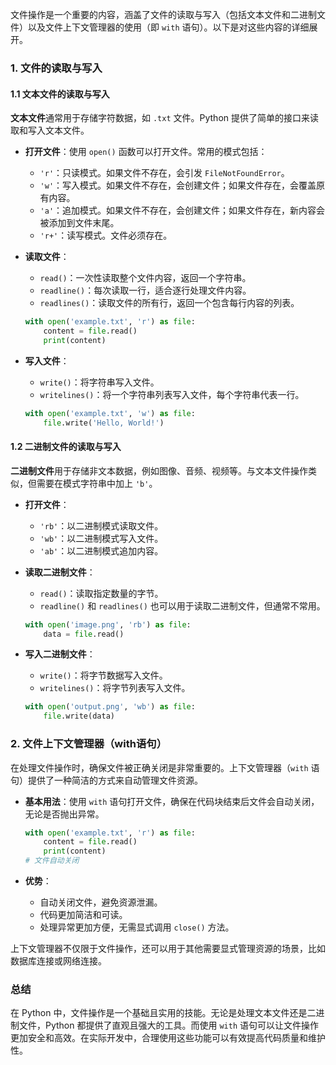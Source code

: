 文件操作是一个重要的内容，涵盖了文件的读取与写入（包括文本文件和二进制文件）以及文件上下文管理器的使用（即 `with` 语句）。以下是对这些内容的详细展开。

### 1. 文件的读取与写入

#### 1.1 文本文件的读取与写入

**文本文件**通常用于存储字符数据，如 `.txt` 文件。Python 提供了简单的接口来读取和写入文本文件。

- **打开文件**：使用 `open()` 函数可以打开文件。常用的模式包括：
  - `'r'`：只读模式。如果文件不存在，会引发 `FileNotFoundError`。
  - `'w'`：写入模式。如果文件不存在，会创建文件；如果文件存在，会覆盖原有内容。
  - `'a'`：追加模式。如果文件不存在，会创建文件；如果文件存在，新内容会被添加到文件末尾。
  - `'r+'`：读写模式。文件必须存在。

- **读取文件**：
  - `read()`：一次性读取整个文件内容，返回一个字符串。
  - `readline()`：每次读取一行，适合逐行处理文件内容。
  - `readlines()`：读取文件的所有行，返回一个包含每行内容的列表。

  ```python
  with open('example.txt', 'r') as file:
      content = file.read()
      print(content)
  ```

- **写入文件**：
  - `write()`：将字符串写入文件。
  - `writelines()`：将一个字符串列表写入文件，每个字符串代表一行。

  ```python
  with open('example.txt', 'w') as file:
      file.write('Hello, World!')
  ```

#### 1.2 二进制文件的读取与写入

**二进制文件**用于存储非文本数据，例如图像、音频、视频等。与文本文件操作类似，但需要在模式字符串中加上 `'b'`。

- **打开文件**：
  - `'rb'`：以二进制模式读取文件。
  - `'wb'`：以二进制模式写入文件。
  - `'ab'`：以二进制模式追加内容。

- **读取二进制文件**：
  - `read()`：读取指定数量的字节。
  - `readline()` 和 `readlines()` 也可以用于读取二进制文件，但通常不常用。

  ```python
  with open('image.png', 'rb') as file:
      data = file.read()
  ```

- **写入二进制文件**：
  - `write()`：将字节数据写入文件。
  - `writelines()`：将字节列表写入文件。

  ```python
  with open('output.png', 'wb') as file:
      file.write(data)
  ```

### 2. 文件上下文管理器（with语句）

在处理文件操作时，确保文件被正确关闭是非常重要的。上下文管理器（`with` 语句）提供了一种简洁的方式来自动管理文件资源。

- **基本用法**：使用 `with` 语句打开文件，确保在代码块结束后文件会自动关闭，无论是否抛出异常。

  ```python
  with open('example.txt', 'r') as file:
      content = file.read()
      print(content)
  # 文件自动关闭
  ```

- **优势**：
  - 自动关闭文件，避免资源泄漏。
  - 代码更加简洁和可读。
  - 处理异常更加方便，无需显式调用 `close()` 方法。

上下文管理器不仅限于文件操作，还可以用于其他需要显式管理资源的场景，比如数据库连接或网络连接。

### 总结

在 Python 中，文件操作是一个基础且实用的技能。无论是处理文本文件还是二进制文件，Python 都提供了直观且强大的工具。而使用 `with` 语句可以让文件操作更加安全和高效。在实际开发中，合理使用这些功能可以有效提高代码质量和维护性。

